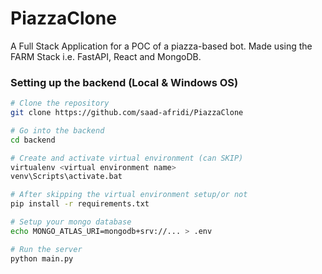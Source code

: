 # PiazzaClone

A Full Stack Application for a POC of a piazza-based bot. Made using the FARM Stack i.e.  FastAPI, React and MongoDB.

### Setting up the backend (Local & Windows OS)

```bash
# Clone the repository
git clone https://github.com/saad-afridi/PiazzaClone

# Go into the backend
cd backend

# Create and activate virtual environment (can SKIP)
virtualenv <virtual environment name>
venv\Scripts\activate.bat

# After skipping the virtual environment setup/or not
pip install -r requirements.txt

# Setup your mongo database
echo MONGO_ATLAS_URI=mongodb+srv://... > .env

# Run the server
python main.py
```
